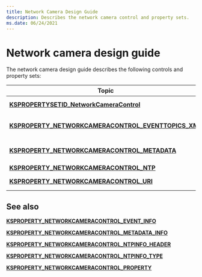 ```yaml
---
title: Network Camera Design Guide
description: Describes the network camera control and property sets.
ms.date: 06/24/2021
---
```


# Network camera design guide

The network camera design guide describes the following controls and property sets:

| Topic | Description |
|--|--|
| [**KSPROPERTYSETID_NetworkCameraControl**](kspropertysetid-networkcameracontrol.md) | Defines the **KSPROPERTYSETID_NetworkCameraControl** property set ID. |
| [**KSPROPERTY_NETWORKCAMERACONTROL_EVENTTOPICS_XML**](ksproperty-networkcameracontrol-eventtopics-xml.md) | Describes the **KSPROPERTY_NETWORKCAMERACONTROL_EVENTTOPICS_XML** property usage. |
| [**KSPROPERTY_NETWORKCAMERACONTROL_METADATA**](ksproperty-networkcameracontrol-metadata.md) | Describes the KSPROPERTY_NETWORKCAMERACONTROL_METADATA property usage. |
| [**KSPROPERTY_NETWORKCAMERACONTROL_NTP**](ksproperty-networkcameracontrol-ntp.md) | Enables aquiring the NTP server on a Onvif protocol camera. |
| [**KSPROPERTY_NETWORKCAMERACONTROL_URI**](ksproperty-networkcameracontrol-uri.md) | Enables aquiring the stream URI payload from a Onvif protocol camera. |

## See also

[**KSPROPERTY_NETWORKCAMERACONTROL_EVENT_INFO**](/windows-hardware/drivers/ddi/ksmedia/ns-ksmedia-ksproperty_networkcameracontrol_event_info)

[**KSPROPERTY_NETWORKCAMERACONTROL_METADATA_INFO**](/windows-hardware/drivers/ddi/ksmedia/ns-ksmedia-ksproperty_networkcameracontrol_metadata_info)

[**KSPROPERTY_NETWORKCAMERACONTROL_NTPINFO_HEADER**](/windows-hardware/drivers/ddi/ksmedia/ns-ksmedia-ksproperty_networkcameracontrol_ntpinfo_header)

[**KSPROPERTY_NETWORKCAMERACONTROL_NTPINFO_TYPE**](/windows-hardware/drivers/ddi/ksmedia/ne-ksmedia-ksproperty_networkcameracontrol_ntpinfo_type)

[**KSPROPERTY_NETWORKCAMERACONTROL_PROPERTY**](/windows-hardware/drivers/ddi/ksmedia/ne-ksmedia-ksproperty_networkcameracontrol_property)
